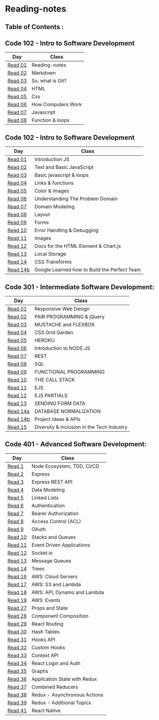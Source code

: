 # Reading-notes

## Table of Contents :

## Code 102 - Intro to Software Development

|Day                  |Class|
|---------------      |-----| 
|[Read 01](https://github.com/IbrahimAljabr/reading-notes/blob/main/Read:02.md)|Reading-notes|
|[Read 02](https://github.com/IbrahimAljabr/reading-notes/blob/main/Read:02.md)|Markdown|
|[Read 03](https://github.com/IbrahimAljabr/reading-notes/blob/main/Read:03.md)|So, what is Git?|
|[Read 04](https://github.com/IbrahimAljabr/reading-notes/blob/main/Read:04.md)|HTML|
|[Read 05](https://github.com/IbrahimAljabr/reading-notes/blob/main/Read:05.md)|Css|
|[Read 06](https://github.com/IbrahimAljabr/reading-notes/blob/main/Read:06b.md)|How Computers Work|
|[Read 07](https://github.com/IbrahimAljabr/reading-notes/blob/main/Read:07.md)|Javascript|
|[Read 08](https://github.com/IbrahimAljabr/reading-notes/blob/main/Read:08.md)|Function & loops|

## Code 102 - Intro to Software Development

|Day                  |Class|
|---------------      |-----| 
|[Read 01](https://github.com/IbrahimAljabr/reading-notes-201/blob/main/Read:%2001.md)|Introduction JS|
|[Read 02](https://github.com/IbrahimAljabr/reading-notes-201/blob/main/Read:%2002.md)|Text and Basic JavaScript|
|[Read 03](https://github.com/IbrahimAljabr/reading-notes-201/blob/main/Read:%2003.md)|Basic javascript & loops|
|[Read 04](https://github.com/IbrahimAljabr/reading-notes-201/blob/main/Read:%2004.md)|Links & functions|
|[Read 05](https://github.com/IbrahimAljabr/reading-notes-201/blob/main/Read:%2005.md)|Color & images|
|[Read 06](https://github.com/IbrahimAljabr/reading-notes-201/blob/main/Read:%2006.md)|Understanding The Problem Domain|
|[Read 07](https://github.com/IbrahimAljabr/reading-notes-201/blob/main/Read:%2007.md)|Domain Modeling|
|[Read 08](https://github.com/IbrahimAljabr/reading-notes-201/blob/main/Read:%2008.md)|Layout|
|[Read 09](https://github.com/IbrahimAljabr/reading-notes-201/blob/main/Read:%2009.md)|Forms|
|[Read 10](https://github.com/IbrahimAljabr/reading-notes-201/blob/main/Read:%2010.md)|Error Handling & Debugging|
|[Read 11](https://github.com/IbrahimAljabr/reading-notes-201/blob/main/Read:%2011.md)|Images|
|[Read 12](https://github.com/IbrahimAljabr/reading-notes-201/blob/main/Read:%2012.md)|Docs for the HTML Element & Chart.js|
|[Read 13](https://github.com/IbrahimAljabr/reading-notes-201/blob/main/Read:%2013.md)|Local Storage|
|[Read 14](https://github.com/IbrahimAljabr/reading-notes-201/blob/main/Read:%2014a.md)|CSS Transforms|
|[Read 14b](https://github.com/IbrahimAljabr/reading-notes-201/blob/main/Read:%2014bb.md)|Google Learned how to Build the Perfect Team|


## Code 301 - Intermediate Software Development:


|Day                  |Class|
|---------------      |-----| 
|[Read 01](https://ibrahimaljabr.github.io/Reading--notes/reading-note-301/Read:01)|Responsive Web Design|
|[Read 02](https://ibrahimaljabr.github.io/Reading--notes/reading-note-301/Read:02)|PAIR PROGRAMMING & jQuery|
|[Read 03](https://ibrahimaljabr.github.io/Reading--notes/reading-note-301/Read:03)|MUSTACHE and FLEXBOX|
|[Read 04](https://ibrahimaljabr.github.io/Reading--notes/reading-note-301/Read:04)|CSS Grid Garden|
|[Read 05](https://ibrahimaljabr.github.io/Reading--notes/reading-note-301/Read:05)|HEROKU|
|[Read 06](https://ibrahimaljabr.github.io/Reading--notes/reading-note-301/Read:06)|Introduction to NODE.JS|
|[Read 07](https://ibrahimaljabr.github.io/Reading--notes/reading-note-301/Read:07)|REST|
|[Read 08](https://ibrahimaljabr.github.io/Reading--notes/reading-note-301/Read:08)|SQL|
|[Read 09](https://ibrahimaljabr.github.io/Reading--notes/reading-note-301/Read:09)|FUNCTIONAL PROGRAMMING|
|[Read 10](https://ibrahimaljabr.github.io/Reading--notes/reading-note-301/Read:10)|THE CALL STACK|
|[Read 11](https://ibrahimaljabr.github.io/Reading--notes/reading-note-301/Read:11)|EJS|
|[Read 12](https://ibrahimaljabr.github.io/Reading--notes/reading-note-301/Read:12)|EJS PARTIALS|
|[Read 13](https://ibrahimaljabr.github.io/Reading--notes/reading-note-301/Read:13)|SENDING FORM DATA|
|[Read 14a](https://ibrahimaljabr.github.io/Reading--notes/reading-note-301/Read:14a)|DATABASE NORMALIZATION|
|[Read 14b](https://ibrahimaljabr.github.io/Reading--notes/reading-note-301/Read:14b)|Project Ideas & APIs|
|[Read 15](https://ibrahimaljabr.github.io/Reading--notes/reading-note-301/Read:15)|Diversity & Inclusion in the Tech Industry|



## Code 401 - Advanced Software Development:


|Day                  |Class|
|---------------      |-----| 
|[Read 1](https://ibrahimaljabr.github.io/Reading--notes/reading-note-401/Read:1)|Node Ecosystem, TDD, CI/CD|
|[Read 2](https://ibrahimaljabr.github.io/Reading--notes/reading-note-401/Read:2)|Express|
|[Read 3](https://ibrahimaljabr.github.io/Reading--notes/reading-note-401/Read:3)|Express REST API|
|[Read 4](https://ibrahimaljabr.github.io/Reading--notes/reading-note-401/Read:4)|Data Modeling|
|[Read 5](https://ibrahimaljabr.github.io/Reading--notes/reading-note-401/Read:5)|Linked Lists|
|[Read 6](https://ibrahimaljabr.github.io/Reading--notes/reading-note-401/Read:6)|Authentication|
|[Read 7](https://ibrahimaljabr.github.io/Reading--notes/reading-note-401/Read:7)|Bearer Authorization|
|[Read 8](https://ibrahimaljabr.github.io/Reading--notes/reading-note-401/Read:8)|Access Control (ACL)|
|[Read 9](https://ibrahimaljabr.github.io/Reading--notes/reading-note-401/Read:9)|OAuth|
|[Read 10](https://ibrahimaljabr.github.io/Reading--notes/reading-note-401/Read:11.1)|Stacks and Queues|
|[Read 11](https://ibrahimaljabr.github.io/Reading--notes/reading-note-401/Read:11)|Event Driven Applications|
|[Read 12](https://ibrahimaljabr.github.io/Reading--notes/reading-note-401/Read:12)|Socket.io|
|[Read 13](https://ibrahimaljabr.github.io/Reading--notes/reading-note-401/Read:13)|Message Queues|
|[Read 14](https://ibrahimaljabr.github.io/Reading--notes/reading-note-401/Read:14)|Trees|
|[Read 16](https://ibrahimaljabr.github.io/Reading--notes/reading-note-401/Read:16)|AWS: Cloud Servers|
|[Read 17](https://ibrahimaljabr.github.io/Reading--notes/reading-note-401/Read:17)|AWS: S3 and Lambda|
|[Read 18](https://ibrahimaljabr.github.io/Reading--notes/reading-note-401/Read:18)|AWS: API, Dynamo and Lambda|
|[Read 19](https://ibrahimaljabr.github.io/Reading--notes/reading-note-401/Read:19)|AWS: Events|
|[Read 27](https://ibrahimaljabr.github.io/Reading--notes/reading-note-401/Read:27)|Props and State|
|[Read 28](https://ibrahimaljabr.github.io/Reading--notes/reading-note-401/Read:28)|Component Composition|
|[Read 29](https://ibrahimaljabr.github.io/Reading--notes/reading-note-401/Read:29)|React Routing|
|[Read 30](https://ibrahimaljabr.github.io/Reading--notes/reading-note-401/Read:30)|Hash Tables|
|[Read 31](https://ibrahimaljabr.github.io/Reading--notes/reading-note-401/Read:31)|Hooks API|
|[Read 32](https://ibrahimaljabr.github.io/Reading--notes/reading-note-401/Read:32)|Custom Hooks|
|[Read 33](https://ibrahimaljabr.github.io/Reading--notes/reading-note-401/Read:33)|Context API|
|[Read 34](https://ibrahimaljabr.github.io/Reading--notes/reading-note-401/Read:34)|React Login and Auth|
|[Read 35](https://ibrahimaljabr.github.io/Reading--notes/reading-note-401/Read:35)|Graphs|
|[Read 36](https://ibrahimaljabr.github.io/Reading--notes/reading-note-401/Read:36)|Application State with Redux|
|[Read 37](https://ibrahimaljabr.github.io/Reading--notes/reading-note-401/Read:37)|Combined Reducers|
|[Read 38](https://ibrahimaljabr.github.io/Reading--notes/reading-note-401/Read:38)|Redux - Asynchronous Actions|
|[Read 39](https://ibrahimaljabr.github.io/Reading--notes/reading-note-401/Read:39)|Redux - Additional Topics|
|[Read 41](https://ibrahimaljabr.github.io/Reading--notes/reading-note-401/Read:41)|React Native|
